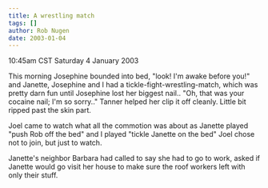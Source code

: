 ```yaml
---
title: A wrestling match
tags: []
author: Rob Nugen
date: 2003-01-04
---
```


<p class=date>10:45am CST Saturday 4 January 2003</p>

<p>This morning Josephine bounded into bed, "look!  I'm awake before
you!" and Janette, Josephine and I had a tickle-fight-wrestling-match,
which was pretty darn fun until Josephine lost her biggest nail..
"Oh, that was your cocaine nail; I'm so sorry.."  Tanner helped her
clip it off cleanly.  Little bit ripped past the skin part.</p>

<p>Joel came to watch what all the commotion was about as Janette
played "push Rob off the bed" and I played "tickle Janette on the bed"
Joel chose not to join, but just to watch.</p>

<p>Janette's neighbor Barbara had called to say she had to go to work,
asked if Janette would go visit her house to make sure the roof
workers left with only their stuff.</p>

